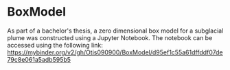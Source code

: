 # BoxModel
As part of a bachelor's thesis, a zero dimensional box model for a subglacial plume was constructed using a Jupyter Notebook. The notebook can be accessed using the following link: 
https://mybinder.org/v2/gh/Otis090900/BoxModel/d95ef1c55a61dffddf07de79c8e061a5adb595b5
